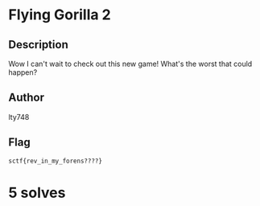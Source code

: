 # Flying Gorilla 2

## Description

Wow I can't wait to check out this new game! What's the worst that could happen?

## Author

lty748

## Flag

`sctf{rev_in_my_forens????}`

# 5 solves
